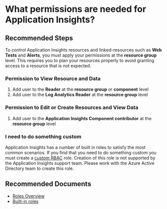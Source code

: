 <properties 
    pageTitle="What permissions are needed for Application Insights?"
    description="Explain what permissions are used in Application Insights"
    service="microsoft.insights"
    resource="components"
    authors="debugthings"
    ms.author="jamdavi"
    articleId="insights_permissions"
    displayOrder="105"
    selfHelpType="generic"
    cloudEnvironments="public"
    productPesIds="15693" 
    supportTopicIds="32402604, 32602220"
 />
 
# What permissions are needed for Application Insights?

## **Recommended Steps**

To control Application Insights resources and linked-resources such as **Web Tests** and **Alerts**, you must apply your permissions at the **resource group** level. This requires you to plan your resources properly to avoid granting access to a resource that is not expected.

### Permission to View Resource and Data

1. Add user to the **Reader** at the **resource group** or **component** level
2. Add user to the **Log Analytics Reader** at the **resource group** level

### Permission to Edit or Create Resources and View Data

1. Add user to the **Application Insights Component contributor** at the **resource group** level

### I need to do something custom

Application Insights has a number of built in roles to satisfy the most common scenarios. If you find that you need to do something custom you must create a [custom RBAC](https://docs.microsoft.com/azure/role-based-access-control/custom-roles) role. Creation of this role is not supported by the Application Insights support team. Please work with the Azure Active Directory team to create this role.

## **Recommended Documents**

* [Roles Overview](https://docs.microsoft.com/azure/azure-monitor/app/resources-roles-access-control)
* [Built-in roles](https://docs.microsoft.com/azure/role-based-access-control/built-in-roles#monitoring-reader)
